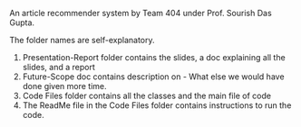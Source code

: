 An article recommender system by Team 404 under Prof. Sourish Das Gupta.

The folder names are self-explanatory.

1. Presentation-Report folder contains the slides, a doc explaining all the slides, and a report
2. Future-Scope doc contains description on - What else we would have done given more time.
3. Code Files folder contains all the classes and the main file of code
4. The ReadMe file in the Code Files folder contains instructions to run the code.
